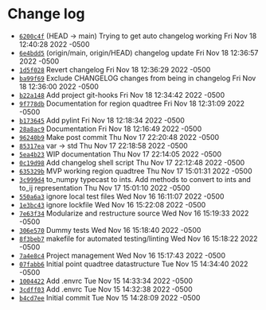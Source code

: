 # Change log

* [`6200c4f`](https://github.com/ocsmit/spadmon/commit/6200c4f)  (HEAD -> main) Trying to get auto changelog working Fri Nov 18 12:40:28 2022 -0500
* [`6e4bdd5`](https://github.com/ocsmit/spadmon/commit/6e4bdd5)  (origin/main, origin/HEAD) changelog update Fri Nov 18 12:36:57 2022 -0500
* [`1d5f028`](https://github.com/ocsmit/spadmon/commit/1d5f028)  Revert changelog Fri Nov 18 12:36:29 2022 -0500
* [`ba99f69`](https://github.com/ocsmit/spadmon/commit/ba99f69)  Exclude CHANGELOG changes from being in changelog Fri Nov 18 12:36:00 2022 -0500
* [`b22a148`](https://github.com/ocsmit/spadmon/commit/b22a148)  Add project git-hooks Fri Nov 18 12:34:42 2022 -0500
* [`9f778db`](https://github.com/ocsmit/spadmon/commit/9f778db)  Documentation for region quadtree Fri Nov 18 12:31:09 2022 -0500
* [`b173645`](https://github.com/ocsmit/spadmon/commit/b173645)  Add pylint Fri Nov 18 12:18:34 2022 -0500
* [`28a8ac9`](https://github.com/ocsmit/spadmon/commit/28a8ac9)  Documentation Fri Nov 18 12:16:49 2022 -0500
* [`96240b9`](https://github.com/ocsmit/spadmon/commit/96240b9)  Make post commit Thu Nov 17 22:20:48 2022 -0500
* [`85317ea`](https://github.com/ocsmit/spadmon/commit/85317ea)  var -> std Thu Nov 17 22:18:58 2022 -0500
* [`5ea4b23`](https://github.com/ocsmit/spadmon/commit/5ea4b23)  WIP documentation Thu Nov 17 22:14:05 2022 -0500
* [`0c19d98`](https://github.com/ocsmit/spadmon/commit/0c19d98)  Add changelog shell script Thu Nov 17 22:12:48 2022 -0500
* [`635329b`](https://github.com/ocsmit/spadmon/commit/635329b)  MVP working region quadtree Thu Nov 17 15:01:31 2022 -0500
* [`3c999d4`](https://github.com/ocsmit/spadmon/commit/3c999d4)  to\_numpy typecast to ints. Add methods to convert to ints and to\_ij representation Thu Nov 17 15:01:10 2022 -0500
* [`550a6a3`](https://github.com/ocsmit/spadmon/commit/550a6a3)  ignore local test files Wed Nov 16 16:11:07 2022 -0500
* [`1e3bc43`](https://github.com/ocsmit/spadmon/commit/1e3bc43)  ignore lockfile Wed Nov 16 15:22:08 2022 -0500
* [`7e63f34`](https://github.com/ocsmit/spadmon/commit/7e63f34)  Modularize and restructure source Wed Nov 16 15:19:33 2022 -0500
* [`306e570`](https://github.com/ocsmit/spadmon/commit/306e570)  Dummy tests Wed Nov 16 15:18:40 2022 -0500
* [`8f3beb7`](https://github.com/ocsmit/spadmon/commit/8f3beb7)  makefile for automated testing/linting Wed Nov 16 15:18:22 2022 -0500
* [`7a4e8c4`](https://github.com/ocsmit/spadmon/commit/7a4e8c4)  Project management Wed Nov 16 15:17:43 2022 -0500
* [`07fabb6`](https://github.com/ocsmit/spadmon/commit/07fabb6)  Initial point quadtree datastructure Tue Nov 15 14:34:40 2022 -0500
* [`1004422`](https://github.com/ocsmit/spadmon/commit/1004422)  Add .envrc Tue Nov 15 14:33:34 2022 -0500
* [`3cdff03`](https://github.com/ocsmit/spadmon/commit/3cdff03)  Add .envrc Tue Nov 15 14:32:38 2022 -0500
* [`b4cd7ee`](https://github.com/ocsmit/spadmon/commit/b4cd7ee)  Initial commit Tue Nov 15 14:28:09 2022 -0500
